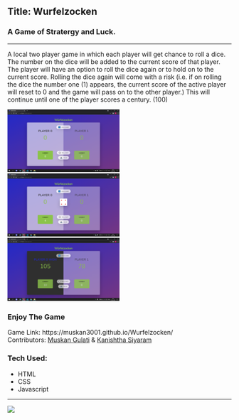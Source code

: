 <h2>Title: Wurfelzocken</h2>
        <h3>A Game of Stratergy and Luck.</h3>
    <hr>
    <p>
      A local two player game in which each player will get chance to roll a
      dice. The number on the dice will be added to the current score of that player. The
      player will have an option to roll the dice again or to hold on to the
      current score. Rolling the dice again will come with a risk (i.e. if on
      rolling the dice the number one (1) appears, the current score of the active player will
      reset to 0 and the game will pass on to the other player.) This will
      continue until one of the player scores a century. (100)
    </p>

<img src="https://github.com/muskan3001/Wurfelzocken/blob/main/SS1.png" width="50%" alt="Screenshot 1" /> 
<img src="https://github.com/muskan3001/Wurfelzocken/blob/main/SS2.png" width="50%" alt="Screenshot 2"/> 
<img src="https://github.com/muskan3001/Wurfelzocken/blob/main/SS3.png" width="50%" alt="Screenshot 3" />

 <h3>Enjoy The Game</h3>
    Game Link: https://muskan3001.github.io/Wurfelzocken/
    <br>
    Contributors:  <a href="https://github.com/muskan3001">Muskan Gulati</a> & <a href="https://github.com/kanishths">Kanishtha Siyaram</a> 
   
    
 <h3>Tech Used: </h3>
 <ul>
        <li> HTML </li>
        <li> CSS </li>
        <li> Javascript </li>
        </ul>
 <hr>
    
 
![](https://komarev.com/ghpvc/?username=muskan3001&color=blueviolet&label=Games+Played)

